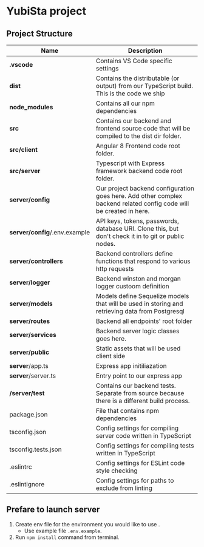 # YubiSta project

## Project Structure

| Name | Description |
| ------------------------------ | ------------------------------------------------------------------------------------------------------------------------- |
| **.vscode**                    | Contains VS Code specific settings                                                                                        |
| **dist**                       | Contains the distributable (or output) from our TypeScript build. This is the code we ship                                |
| **node_modules**               | Contains all our npm dependencies                                                                                         |
| **src**                        | Contains our backend and frontend source code that will be compiled to the dist dir folder.                               |
| **src/client**                 | Angular 8 Frontend code root folder.                                                                                      |
| **src/server**                 | Typescript with Express framework backend code root folder.                                                               |
| **server/config**              | Our project backend configuration goes here. Add other complex backend related config code will be created in here.       |
| **server/config**/.env.example | API keys, tokens, passwords, database URI. Clone this, but don't check it in to git or public nodes.                      |
| **server/controllers**         | Backend controllers define functions that respond to various http requests                                                |
| **server/logger**              | Backend winston and morgan logger custoom definition                                                                      |
| **server/models**              | Models define Sequelize models that will be used in storing and retrieving data from Postgresql                           |
| **server/routes**              | Backend all endpoints' root folder                                                                                        |
| **server/services**            | Backend server logic classes goes here.                                                                                   |
| **server/public**              | Static assets that will be used client side                                                                               |
| **server**/app.ts              | Express app initiliazation                                                                                                |
| **server**/server.ts           | Entry point to our express app                                                                                            |
| **/server/test**               | Contains our backend tests. Separate from source because there is a different build process.                              |
| package.json                   | File that contains npm dependencies                                                                                       |
| tsconfig.json                  | Config settings for compiling server code written in TypeScript                                                           |
| tsconfig.tests.json            | Config settings for compiling tests written in TypeScript                                                                 |
| .eslintrc                      | Config settings for ESLint code style checking                                                                            |
| .eslintignore                  | Config settings for paths to exclude from linting                                                                         |

## Prefare to launch server
1. Create env file for the environment you would like to use .
    - Use example file `.env.example`.
2. Run `npm install` command from terminal.